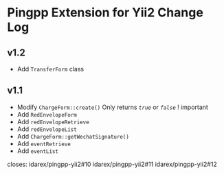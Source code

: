Pingpp Extension for Yii2 Change Log
=================

v1.2
--------------------

- Add `TransferForm` class

v1.1
--------------------

- Modify `ChargeForm::create()` Only returns *`true`* or *`false`* ! important
- Add `RedEnvelopeForm`
- Add `redEnvelopeRetrieve`
- Add `redEnvelopeList`
- Add `ChargeForm::getWechatSignature()`
- Add `eventRetrieve`
- Add `eventList`

closes: idarex/pingpp-yii2#10 idarex/pingpp-yii2#11 idarex/pingpp-yii2#12
